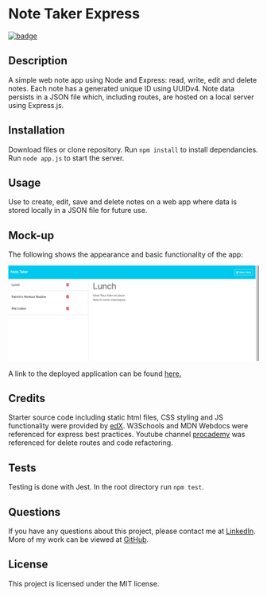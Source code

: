 # Note Taker Express

[![badge](https://img.shields.io/badge/license-MIT-brightgreen.svg)](https://opensource.org/licenses/mit)

## Description

A simple web note app using Node and Express: read, write, edit and delete notes. Each note has a generated unique ID using UUIDv4. Note data persists in a JSON file which, including routes, are  hosted on a local server using Express.js.

## Installation

Download files or clone repository. Run `npm install` to install dependancies. Run `node app.js` to start the server.

## Usage

Use to create, edit, save and delete notes on a web app where data is stored locally in a JSON file for future use.

## Mock-up

The following shows the appearance and basic functionality of the app:

![Note Taker demo](./public/assets/img/demo.png)

A link to the deployed application can be found [here.](https://example.com)

## Credits

Starter source code including static html files, CSS styling and JS functionality were provided by [edX](https://github.com/coding-boot-camp/miniature-eureka). W3Schools and MDN Webdocs were referenced for express best practices. Youtube channel [procademy](https://www.youtube.com/watch?v=00NNuZHF56A&list=PL1BztTYDF-QPdTvgsjf8HOwO4ZVl_LhxS&index=38&t=824s) was referenced for delete routes and code refactoring.

## Tests

Testing is done with Jest. In the root directory run `npm test`.

## Questions

If you have any questions about this project, please contact me at [LinkedIn](https://www.linkedin.com/in/shawn-meister-bb646b29a/). More of my work can be viewed at [GitHub](https://github.com/cookingmeister).

## License

This project is licensed under the MIT license.
